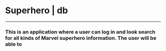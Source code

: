 # Superhero | db
---

### This is an application where a user can log in and look search for all kinds of Marvel superhero information. The user will be able to 

